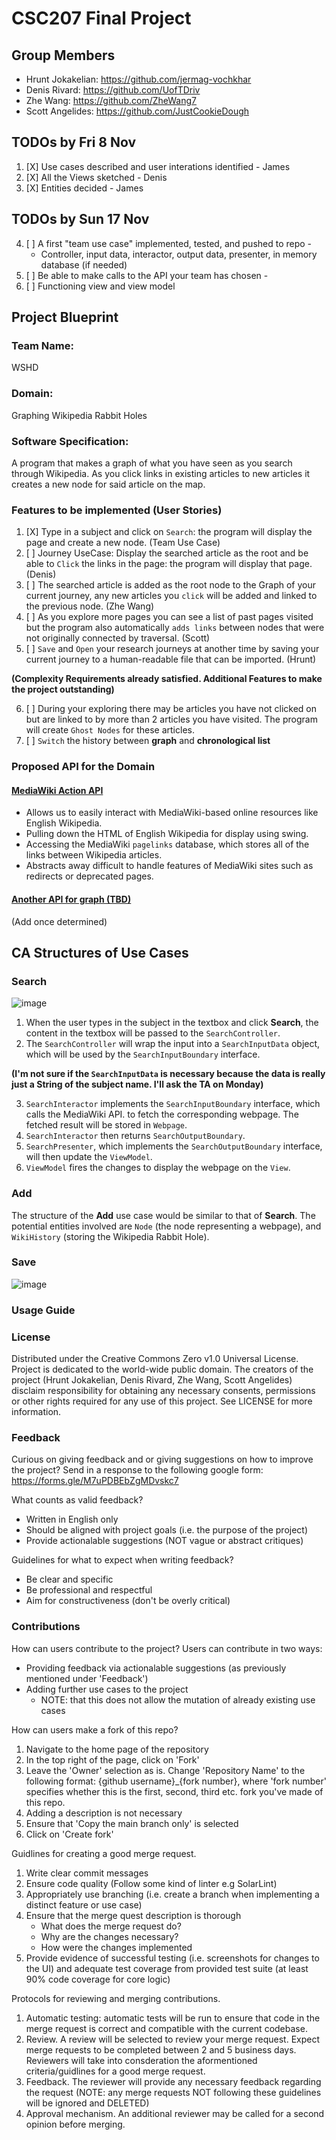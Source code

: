 # CSC207 Final Project

## Group Members
* Hrunt Jokakelian: https://github.com/jermag-vochkhar
* Denis Rivard: https://github.com/UofTDriv
* Zhe Wang: https://github.com/ZheWang7
* Scott Angelides: https://github.com/JustCookieDough

## TODOs by Fri 8 Nov
1. [X] Use cases described and user interations identified - James
2. [X] All the Views sketched - Denis
3. [X] Entities decided - James

## TODOs by Sun 17 Nov
4. [ ] A first "team use case" implemented, tested, and pushed to repo - 
   * Controller, input data, interactor, output data, presenter, in memory database (if needed)
5. [ ] Be able to make calls to the API your team has chosen - 
6. [ ] Functioning view and view model


## Project Blueprint
### Team Name: 
WSHD
### Domain: 
Graphing Wikipedia Rabbit Holes
### Software Specification:
A program that makes a graph of what you have seen as you search through Wikipedia. 
As you click links in existing articles to new articles it creates a new node for said article on the map.  
### Features to be implemented (User Stories)
1. [X] Type in a subject and click on `Search`: the program will display the page and create a new node. (Team Use Case) 
2. [ ] Journey UseCase: Display the searched article as the root and be able to `Click` the links in the page: the program will display that page. (Denis)
3. [ ] The searched article is added as the root node to the Graph of your current journey, any new articles you `click` will be added and linked to the previous node. (Zhe Wang)
4. [ ] As you explore more pages you can see a list of past pages visited but the program also automatically `adds links` between nodes that were not originally connected by traversal. (Scott)
5. [ ] `Save` and `Open` your research journeys at another time by saving your current journey to a human-readable file that can be imported. (Hrunt)

**(Complexity Requirements already satisfied. Additional Features to make the project outstanding)**

6. [ ] During your exploring there may be articles you have not clicked on but are linked to by more than 2 articles you have visited.
The program will create `Ghost Nodes` for these articles.
7. [ ] `Switch` the history between **graph** and **chronological list**
### Proposed API for the Domain
#### [MediaWiki Action API](https://www.mediawiki.org/wiki/API:Main_page)
* Allows us to easily interact with MediaWiki-based online resources like English Wikipedia.
* Pulling down the HTML of English Wikipedia for display using swing.
* Accessing the MediaWiki `pagelinks` database, which stores all of the links between Wikipedia articles.
* Abstracts away difficult to handle features of MediaWiki sites such as redirects or deprecated pages.
#### [Another API for graph (TBD)]()
(Add once determined)


## CA Structures of Use Cases
### Search
![image](images/search_ca.png)
1. When the user types in the subject in the textbox and click **Search**, the content in the textbox
will be passed to the `SearchController`.
2. The `SearchController` will wrap the input into a `SearchInputData` object,
which will be used by the `SearchInputBoundary` interface.

**(I'm not sure if the `SearchInputData` is necessary because the data is really just a String of the subject name.
I'll ask the TA on Monday)**

3. `SearchInteractor` implements the `SearchInputBoundary` interface, which calls the MediaWiki API.
to fetch the corresponding webpage. The fetched result will be stored in `Webpage`.
4. `SearchInteractor` then returns `SearchOutputBoundary`.
5. `SearchPresenter`, which implements the `SearchOutputBoundary` interface, will then update the `ViewModel`.
6. `ViewModel` fires the changes to display the webpage on the `View`.

### Add
The structure of the **Add** use case would be similar to that of **Search**.
The potential entities involved are `Node` (the node representing a webpage), and
`WikiHistory` (storing the Wikipedia Rabbit Hole).

### Save
![image](images/save_ca.png)

### Usage Guide

### License

Distributed under the Creative Commons Zero v1.0 Universal License. Project is dedicated to the world-wide public domain. The creators of the project (Hrunt Jokakelian, Denis Rivard, Zhe Wang, Scott Angelides) disclaim responsibility for obtaining any necessary consents, permissions or other rights required for any use of this project. See LICENSE for more information.

### Feedback

Curious on giving feedback and or giving suggestions on how to improve the project? Send in a response to the following google form:
https://forms.gle/M7uPDBEbZgMDvskc7

What counts as valid feedback?
- Written in English only
- Should be aligned with project goals (i.e. the purpose of the project)
- Provide actionalable suggestions (NOT vague or abstract critiques)

Guidelines for what to expect when writing feedback?
- Be clear and specific
- Be professional and respectful
- Aim for constructiveness (don't be overly critical)

### Contributions

How can users contribute to the project?
Users can contribute in two ways:
- Providing feedback via actionalable suggestions (as previously mentioned under 'Feedback')
- Adding further use cases to the project
     - NOTE: that this does not allow the mutation of already existing use cases

How can users make a fork of this repo?
 1. Navigate to the home page of the repository
 2. In the top right of the page, click on 'Fork'
 3. Leave the 'Owner' selection as is. Change 'Repository Name' to the following format: {github username}_{fork number}, where 'fork number' specifies whether this is the first, second, third etc. fork you've made of this repo.
 4. Adding a description is not necessary
 5. Ensure that 'Copy the main branch only' is selected
 6. Click on 'Create fork'

Guidlines for creating a good merge request.
1. Write clear commit messages
2. Ensure code quality (Follow some kind of linter e.g SolarLint)
3. Appropriately use branching (i.e. create a branch when implementing a distinct feature or use case)
4. Ensure that the merge quest description is thorough
     - What does the merge request do?
     - Why are the changes necessary?
     - How were the changes implemented
5. Provide evidence of successful testing (i.e. screenshots for changes to the UI) and adequate test coverage from provided test suite (at least 90% code coverage for core logic)

Protocols for reviewing and merging contributions.
1. Automatic testing: automatic tests will be run to ensure that code in the merge request is correct and compatible with the current codebase.
2. Review. A review will be selected to review your merge request. Expect merge requests to be completed between 2 and 5 business days. Reviewers will take into consderation the aformentioned criteria/guidlines for a good merge request. 
4. Feedback. The reviewer will provide any necessary feedback regarding the request (NOTE: any merge requests NOT following these guidelines will be ignored and DELETED)
5. Approval mechanism. An additional reviewer may be called for a second opinion before merging.


### 
